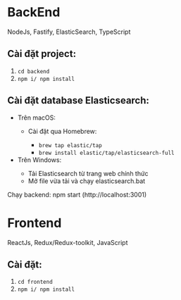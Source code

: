 <h1>BackEnd</h1>
<p>NodeJs, Fastify, ElasticSearch, TypeScript</p>

<h2>Cài đặt project:</h2>
<ol>
  <li><code>cd backend</code></li>
  <li><code>npm i/ npm install</code></li>
</ol>

<h2>Cài đặt database Elasticsearch:</h2>
<ul>
  <li>Trên macOS:</li>
  <ul>
    <li>Cài đặt qua Homebrew:</li>
    <ul>
      <li><code>brew tap elastic/tap</code></li>
      <li><code>brew install elastic/tap/elasticsearch-full</code></li>
    </ul>
  </ul>
  <li>Trên Windows:</li>
  <ul>
    <li>Tải Elasticsearch từ trang web chính thức</li>
    <li>Mở file vừa tải và chạy elasticsearch.bat</li>
  </ul>
</ul>

<p>Chạy backend: npm start (http://localhost:3001)</p>

<h1>Frontend</h1>
<p>ReactJs, Redux/Redux-toolkit, JavaScript</p>

<h2>Cài đặt:</h2>
<ol>
  <li><code>cd frontend</code></li>
  <li><code>npm i/ npm install</code></li>
</ol>
